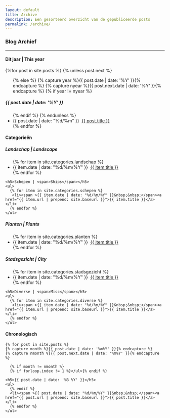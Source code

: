 ```yaml
---
layout: default
title: Archive
description: Een gesorteerd overzicht van de gepubliceerde posts
permalink: /archive/
---
```


 <h3 class="text-center">Blog Archief</h3>

 <hr>

 <main id="archive">

 <div class="archive-box">
   <h4>Dit jaar | <span>This year</span></h4>
     {%for post in site.posts %}
     {% unless post.next %}
     <ul>
       {% else %}
       {% capture year %}{{ post.date | date: '%Y' }}{% endcapture %}
       {% capture nyear %}{{ post.next.date | date: '%Y' }}{% endcapture %}
       {% if year != nyear %}
     </ul>
     <h5>{{ post.date | date: '%Y' }}</h5>
       <ul>
         {% endif %}
         {% endunless %}
         <li><time>{{ post.date |  date: "%d/%m" }}</time>&nbsp;&nbsp;<a href="{{ post.url }}">{{ post.title }}</a></li>
     {% endfor %}
     </ul>
 </div>

<div class="archive-box">

   <h4>Categorie&euml;n</h4>

   <h5>Landschap | <span>Landscape</span></h5>
    <ul>
      {% for item in site.categories.landschap %}
       <li><span >{{ item.date | date: "%d/%m/%Y" }}&nbsp;&nbsp;</span><a href="{{ item.url | prepend: site.baseurl }}">{{ item.title }}</a></li>  
      {% endfor %}     
    </ul>    

    <h5>Schepen | <span>Ships</span></h5>
    <ul>
      {% for item in site.categories.schepen %}
       <li><span >{{ item.date | date: "%d/%m/%Y" }}&nbsp;&nbsp;</span><a href="{{ item.url | prepend: site.baseurl }}">{{ item.title }}</a></li>  
      {% endfor %}     
    </ul>

  <h5>Planten | <span>Plants</span></h5>
    <ul>
      {% for item in site.categories.planten %}
       <li><span >{{ item.date | date: "%d/%m/%Y" }}&nbsp;&nbsp;</span><a href="{{ item.url | prepend: site.baseurl }}">{{ item.title }}</a></li>  
      {% endfor %}     
    </ul>

  <h5>Stadsgezicht | <span>City</span></h5>
    <ul>
      {% for item in site.categories.stadsgezicht %}
       <li><span >{{ item.date | date: "%d/%m/%Y" }}&nbsp;&nbsp;</span><a href="{{ item.url | prepend: site.baseurl }}">{{ item.title }}</a></li>  
      {% endfor %}     
    </ul>

    <h5>Diverse | <span>Misc</span></h5>
    <ul>
      {% for item in site.categories.diverse %}
       <li><span >{{ item.date | date: "%d/%m/%Y" }}&nbsp;&nbsp;</span><a href="{{ item.url | prepend: site.baseurl }}">{{ item.title }}</a></li>  
      {% endfor %}     
    </ul>
  </div>

  <div class="archive-box">

  <h4>Chronologisch</h4>

    {% for post in site.posts %}
    {% capture month %}{{ post.date | date: '%m%Y' }}{% endcapture %}
    {% capture nmonth %}{{ post.next.date | date: '%m%Y' }}{% endcapture %}

      {% if month != nmonth %}
      {% if forloop.index != 1 %}</ul>{% endif %}

    <h5>{{ post.date | date: '%B %Y' }}</h5>
    <ul>
      {% endif %}
      <li><span >{{ post.date | date: "%d/%m/%Y" }}&nbsp;&nbsp;</span><a href="{{ post.url | prepend: site.baseurl }}">{{ post.title }}</a></li>  
      {% endfor %}
    </ul>
  </div>

</main>
